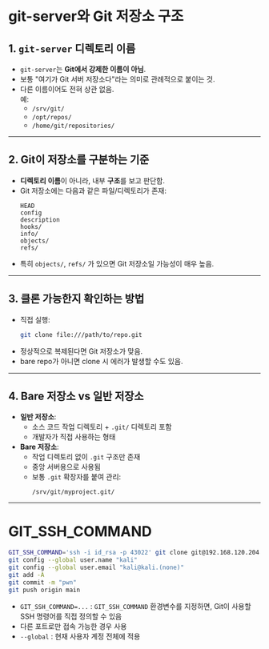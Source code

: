 # git-server와 Git 저장소 구조

## 1. `git-server` 디렉토리 이름
- `git-server`는 **Git에서 강제한 이름이 아님**.
- 보통 "여기가 Git 서버 저장소다"라는 의미로 관례적으로 붙이는 것.
- 다른 이름이어도 전혀 상관 없음.  
  예:  
  - `/srv/git/`  
  - `/opt/repos/`  
  - `/home/git/repositories/`

---

## 2. Git이 저장소를 구분하는 기준
- **디렉토리 이름**이 아니라, 내부 **구조**를 보고 판단함.
- Git 저장소에는 다음과 같은 파일/디렉토리가 존재:
  ```
  HEAD
  config
  description
  hooks/
  info/
  objects/
  refs/
  ```
- 특히 `objects/`, `refs/` 가 있으면 Git 저장소일 가능성이 매우 높음.

---

## 3. 클론 가능한지 확인하는 방법
- 직접 실행:
  ```bash
  git clone file:///path/to/repo.git
  ```
- 정상적으로 복제된다면 Git 저장소가 맞음.
- bare repo가 아니면 clone 시 에러가 발생할 수도 있음.

---

## 4. Bare 저장소 vs 일반 저장소
- **일반 저장소**:  
  - 소스 코드 작업 디렉토리 + `.git/` 디렉토리 포함
  - 개발자가 직접 사용하는 형태
- **Bare 저장소**:  
  - 작업 디렉토리 없이 `.git` 구조만 존재
  - 중앙 서버용으로 사용됨
  - 보통 `.git` 확장자를 붙여 관리:
    ```
    /srv/git/myproject.git/
    ```
---
# GIT_SSH_COMMAND
```bash
GIT_SSH_COMMAND='ssh -i id_rsa -p 43022' git clone git@192.168.120.204:/git-server
git config --global user.name "kali"
git config --global user.email "kali@kali.(none)"
git add -A
git commit -m "pwn"
git push origin main
```
- `GIT_SSH_COMMAND=...` : `GIT_SSH_COMMAND` 환경변수를 지정하면, Git이 사용할 SSH 명령어를 직접 정의할 수 있음
- 다른 포트로만 접속 가능한 경우 사용
- `--global` : 현재 사용자 계정 전체에 적용
